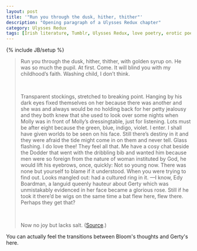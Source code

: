 ```yaml
---
layout: post
title: '"Run you through the dusk, hither, thither"'
description: "Opening paragraph of a Ulysses Redux chapter"
category: Ulysses Redux
tags: [Irish literature, Tumblr, Ulysses Redux, love poetry, erotic poetry, childhood, innocence, poetry, James Joyce, Ulysses (novel)]
---
```

{% include JB/setup %}

<blockquote>
<p>Run you through the dusk, hither, thither, with golden syrup on. He was so much the pupil. At first. Come. It will blind you with my childhood’s faith. Washing child, I don’t think.</p>

<p>&nbsp;</p>

<p>Transparent stockings, stretched to breaking point. Hanging by his dark eyes fixed themselves on her because there was another and she was and always would be no holding back for her petty jealousy and they both knew that she used to look over some nights when Molly was in front of Molly’s dressingtable, just for listening. Lots must be after eight because the green, blue, indigo, violet. I enter. I shall have given worlds to be seen on his face. Still there’s destiny in it and they were afraid the tide might come in on them and never tell. Glass flashing. I do love thee! They feel all that. Me have a cosy chat beside the Dodder that went with the dribbling bib and wanted him because men were so foreign from the nature of woman instituted by God, he would lift his eyebrows, once, quickly: Not so young now. There was none but yourself to blame if it understood. When you were trying to find out. Looks mangled out: had a cultured ring in it. —I know, Edy Boardman, a languid queenly hauteur about Gerty which was unmistakably evidenced in her face became a glorious rose. Still if he took it there’d be wigs on the same time a bat flew here, flew there. Perhaps they get that?</p>

<p>&nbsp;</p>

<p>Now no joy but lacks salt. (<a rel="me muse" href="http://ulyssesredux.tumblr.com/post/166373958215/nausicaa">Source</a>.)</p>
</blockquote>

You can actually feel the transitions between Bloom's thoughts and Gerty's here. 
